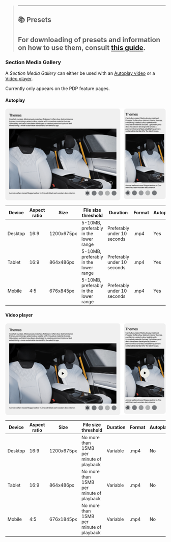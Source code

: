 > ---
> ## 📚 Presets
>
> For downloading of presets and information on how to use them, consult [this guide](/docs/guides/presets/README.md).
> ---

### Section Media Gallery

A _Section Media Gallery_ can either be used with an [Autoplay video](#autoplay-video) or a [Video player](#video-player).

Currently only appears on the PDP feature pages.

#### Autoplay

![Section Media Gallery - Autoplay video](section-media-gallery-autoplay.png)

<!--
SectionMediaGallery
Storybook: http://localhost:6006/?path=/story/organisms-sectionmediagallery--default-story
-->

| Device  | Aspect ratio | Size       | File size threshold                   | Duration                    | Format | Autoplay | Audio |
| ------- | ------------ | ---------- | ------------------------------------- | --------------------------- | ------ | -------- | ----- |
| Desktop | 16:9         | 1200x675px | 5-10MB, preferably in the lower range | Preferably under 10 seconds | .mp4   | Yes      | No    |
| Tablet  | 16:9         | 864x486px  | 5-10MB, preferably in the lower range | Preferably under 10 seconds | .mp4   | Yes      | No    |
| Mobile  | 4:5          | 676x845px  | 5-10MB, preferably in the lower range | Preferably under 10 seconds | .mp4   | Yes      | No    |

#### Video player

![Section Media Gallery - Video player](section-media-gallery-video.png)

| Device  | Aspect ratio | Size       | File size threshold                      | Duration | Format | Autoplay | Audio    |
| ------- | ------------ | ---------- | ---------------------------------------- | -------- | ------ | -------- | -------- |
| Desktop | 16:9         | 1200x675px | No more than 15MB per minute of playback | Variable | .mp4   | No       | Optional |
| Tablet  | 16:9         | 864x486px  | No more than 15MB per minute of playback | Variable | .mp4   | No       | Optional |
| Mobile  | 4:5          | 676x1845px | No more than 15MB per minute of playback | Variable | .mp4   | No       | Optional |
